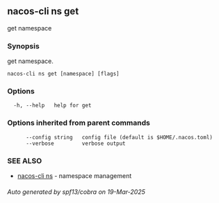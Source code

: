 ## nacos-cli ns get

get namespace

### Synopsis

get namespace.

```
nacos-cli ns get [namespace] [flags]
```

### Options

```
  -h, --help   help for get
```

### Options inherited from parent commands

```
      --config string   config file (default is $HOME/.nacos.toml)
      --verbose         verbose output
```

### SEE ALSO

* [nacos-cli ns](nacos-cli_ns.md)	 - namespace management

###### Auto generated by spf13/cobra on 19-Mar-2025
